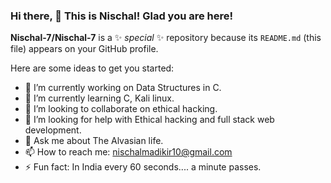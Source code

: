 ### Hi there, 👋 This is Nischal! Glad you are here!


**Nischal-7/Nischal-7** is a ✨ _special_ ✨ repository because its `README.md` (this file) appears on your GitHub profile.

Here are some ideas to get you started:

- 🔭 I’m currently working on Data Structures in C.
- 🌱 I’m currently learning C, Kali linux.
- 👯 I’m looking to collaborate on ethical hacking.
- 🤔 I’m looking for help with Ethical hacking and full stack web development.
- 💬 Ask me about The Alvasian life.
- 📫 How to reach me: nischalmadikir10@gmail.com
- ⚡ Fun fact: In India every 60 seconds.... a minute passes.
